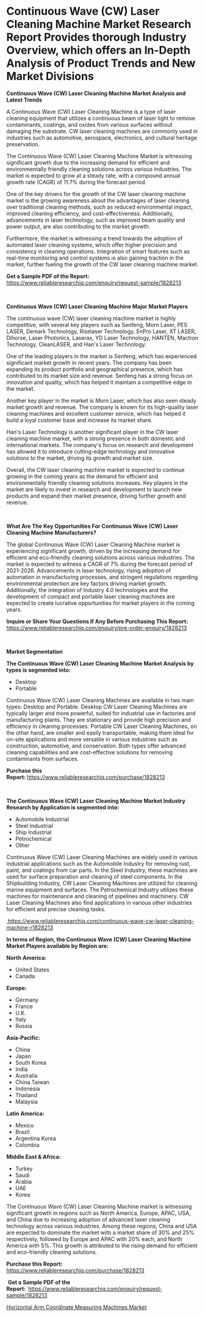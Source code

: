 <p><h1>Continuous Wave (CW) Laser Cleaning Machine Market Research Report Provides thorough Industry Overview, which offers an In-Depth Analysis of Product Trends and New Market Divisions</h1></p><p><strong>Continuous Wave (CW) Laser Cleaning Machine Market Analysis and Latest Trends</strong></p>
<p><p>A Continuous Wave (CW) Laser Cleaning Machine is a type of laser cleaning equipment that utilizes a continuous beam of laser light to remove contaminants, coatings, and oxides from various surfaces without damaging the substrate. CW laser cleaning machines are commonly used in industries such as automotive, aerospace, electronics, and cultural heritage preservation.</p><p>The Continuous Wave (CW) Laser Cleaning Machine Market is witnessing significant growth due to the increasing demand for efficient and environmentally friendly cleaning solutions across various industries. The market is expected to grow at a steady rate, with a compound annual growth rate (CAGR) of 11.7% during the forecast period. </p><p>One of the key drivers for the growth of the CW laser cleaning machine market is the growing awareness about the advantages of laser cleaning over traditional cleaning methods, such as reduced environmental impact, improved cleaning efficiency, and cost-effectiveness. Additionally, advancements in laser technology, such as improved beam quality and power output, are also contributing to the market growth.</p><p>Furthermore, the market is witnessing a trend towards the adoption of automated laser cleaning systems, which offer higher precision and consistency in cleaning operations. Integration of smart features such as real-time monitoring and control systems is also gaining traction in the market, further fueling the growth of the CW laser cleaning machine market.</p></p>
<p><strong>Get a Sample PDF of the Report:&nbsp;</strong> <a href="https://www.reliableresearchiq.com/enquiry/request-sample/1828213">https://www.reliableresearchiq.com/enquiry/request-sample/1828213</a></p>
<p>&nbsp;</p>
<p><strong>Continuous Wave (CW) Laser Cleaning Machine Major Market Players</strong></p>
<p><p>The continuous wave (CW) laser cleaning machine market is highly competitive, with several key players such as Senfeng, Morn Laser, PES LASER, Demark Technology, Riselaser Technology, EnPro Laser, XT LASER, Dihorse, Laser Photonics, Laserax, YD Laser Technology, HANTEN, Mactron Technology, CleanLASER, and Han's Laser Technology.</p><p>One of the leading players in the market is Senfeng, which has experienced significant market growth in recent years. The company has been expanding its product portfolio and geographical presence, which has contributed to its market size and revenue. Senfeng has a strong focus on innovation and quality, which has helped it maintain a competitive edge in the market.</p><p>Another key player in the market is Morn Laser, which has also seen steady market growth and revenue. The company is known for its high-quality laser cleaning machines and excellent customer service, which has helped it build a loyal customer base and increase its market share.</p><p>Han's Laser Technology is another significant player in the CW laser cleaning machine market, with a strong presence in both domestic and international markets. The company's focus on research and development has allowed it to introduce cutting-edge technology and innovative solutions to the market, driving its growth and market size.</p><p>Overall, the CW laser cleaning machine market is expected to continue growing in the coming years as the demand for efficient and environmentally friendly cleaning solutions increases. Key players in the market are likely to invest in research and development to launch new products and expand their market presence, driving further growth and revenue.</p></p>
<p>&nbsp;</p>
<p><strong>What Are The Key Opportunities For Continuous Wave (CW) Laser Cleaning Machine Manufacturers?</strong></p>
<p><p>The global Continuous Wave (CW) Laser Cleaning Machine market is experiencing significant growth, driven by the increasing demand for efficient and eco-friendly cleaning solutions across various industries. The market is expected to witness a CAGR of 7% during the forecast period of 2021-2026. Advancements in laser technology, rising adoption of automation in manufacturing processes, and stringent regulations regarding environmental protection are key factors driving market growth. Additionally, the integration of Industry 4.0 technologies and the development of compact and portable laser cleaning machines are expected to create lucrative opportunities for market players in the coming years.</p></p>
<p><strong>Inquire or Share Your Questions If Any Before Purchasing This Report:</strong> <a href="https://www.reliableresearchiq.com/enquiry/pre-order-enquiry/1828213">https://www.reliableresearchiq.com/enquiry/pre-order-enquiry/1828213</a></p>
<p>&nbsp;</p>
<p><strong>Market Segmentation</strong></p>
<p><strong>The Continuous Wave (CW) Laser Cleaning Machine Market Analysis by types is segmented into:</strong></p>
<p><ul><li>Desktop</li><li>Portable</li></ul></p>
<p><p>Continuous Wave (CW) Laser Cleaning Machines are available in two main types: Desktop and Portable. Desktop CW Laser Cleaning Machines are typically larger and more powerful, suited for industrial use in factories and manufacturing plants. They are stationary and provide high precision and efficiency in cleaning processes. Portable CW Laser Cleaning Machines, on the other hand, are smaller and easily transportable, making them ideal for on-site applications and more versatile in various industries such as construction, automotive, and conservation. Both types offer advanced cleaning capabilities and are cost-effective solutions for removing contaminants from surfaces.</p></p>
<p><strong>Purchase this Report:&nbsp;</strong><a href="https://www.reliableresearchiq.com/purchase/1828213">https://www.reliableresearchiq.com/purchase/1828213</a></p>
<p>&nbsp;</p>
<p><strong>The Continuous Wave (CW) Laser Cleaning Machine Market Industry Research by Application is segmented into:</strong></p>
<p><ul><li>Automobile Industrial</li><li>Steel Industrial</li><li>Ship Industrial</li><li>Petrochemical</li><li>Other</li></ul></p>
<p><p>Continuous Wave (CW) Laser Cleaning Machines are widely used in various industrial applications such as the Automobile Industry for removing rust, paint, and coatings from car parts. In the Steel Industry, these machines are used for surface preparation and cleaning of steel components. In the Shipbuilding Industry, CW Laser Cleaning Machines are utilized for cleaning marine equipment and surfaces. The Petrochemical Industry utilizes these machines for maintenance and cleaning of pipelines and machinery. CW Laser Cleaning Machines also find applications in various other industries for efficient and precise cleaning tasks.</p></p>
<p><a href="https://www.reliableresearchiq.com/continuous-wave-cw-laser-cleaning-machine-r1828213">&nbsp;https://www.reliableresearchiq.com/continuous-wave-cw-laser-cleaning-machine-r1828213</a></p>
<p><strong>In terms of Region, the Continuous Wave (CW) Laser Cleaning Machine Market Players available by Region are:</strong></p>
<p>
    <p> <strong> North America: </strong>
        <ul>
            <li>United States</li>
            <li>Canada</li>
        </ul>
        </p> 
    <p> <strong> Europe: </strong>
        <ul>
            <li>Germany</li>
            <li>France</li>
            <li>U.K.</li>
            <li>Italy</li>
            <li>Russia</li>
        </ul>
        </p> 
    <p> <strong> Asia-Pacific: </strong>
        <ul>
            <li>China</li>
            <li>Japan</li>
            <li>South Korea</li>
            <li>India</li>
            <li>Australia</li>
            <li>China Taiwan</li>
            <li>Indonesia</li>
            <li>Thailand</li>
            <li>Malaysia</li>
        </ul>
        </p> 
    <p> <strong> Latin America: </strong>
        <ul>
            <li>Mexico</li>
            <li>Brazil</li>
            <li>Argentina Korea</li>
            <li>Colombia</li>
        </ul>
        </p> 
    <p> <strong> Middle East & Africa: </strong>
        <ul>
            <li>Turkey</li>
            <li>Saudi</li>
            <li>Arabia</li>
            <li>UAE</li>
            <li>Korea</li>
        </ul>
    </p>
    </p>
<p><p>The Continuous Wave (CW) Laser Cleaning Machine market is witnessing significant growth in regions such as North America, Europe, APAC, USA, and China due to increasing adoption of advanced laser cleaning technology across various industries. Among these regions, China and USA are expected to dominate the market with a market share of 30% and 25% respectively, followed by Europe and APAC with 20% each, and North America with 5%. This growth is attributed to the rising demand for efficient and eco-friendly cleaning solutions.</p></p>
<p><strong>Purchase this Report: </strong><a href="https://www.reliableresearchiq.com/purchase/1828213">https://www.reliableresearchiq.com/purchase/1828213</a></p>
<p>&nbsp;<strong>Get a Sample PDF of the Report:&nbsp;&nbsp;</strong><a href="https://www.reliableresearchiq.com/enquiry/request-sample/1828213">https://www.reliableresearchiq.com/enquiry/request-sample/1828213</a></p>
<p><strong></strong></p>
<p><p><a href="https://github.com/gikababa4/Market-Research-Report-List-1/blob/main/horizontal-arm-coordinate-measuring-machines-market.md">Horizontal Arm Coordinate Measuring Machines Market</a></p></p>